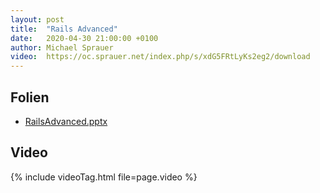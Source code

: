 ```yaml
---
layout: post
title:  "Rails Advanced"
date:   2020-04-30 21:00:00 +0100
author: Michael Sprauer
video:  https://oc.sprauer.net/index.php/s/xdG5FRtLyKs2eg2/download 
---
```


## Folien
   * [RailsAdvanced.pptx](RailsAdvanced.pptx)

## Video
{% include videoTag.html file=page.video %}
 
